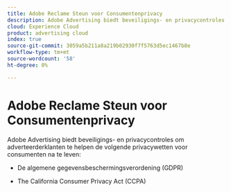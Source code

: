 ```yaml
---
title: Adobe Reclame Steun voor Consumentenprivacy
description: Adobe Advertising biedt beveiligings- en privacycontroles om adverteerders te helpen zich aan de privacywetgeving van de consument te houden.
cloud: Experience Cloud
product: advertising cloud
index: true
source-git-commit: 3059a5b211a8a219b02930f7f5763d5ec1467b8e
workflow-type: tm+mt
source-wordcount: '58'
ht-degree: 0%

---
```


# Adobe Reclame Steun voor Consumentenprivacy

Adobe Advertising biedt beveiligings- en privacycontroles om adverteerderklanten te helpen de volgende privacywetten voor consumenten na te leven:

* De algemene gegevensbeschermingsverordening (GDPR)

* The California Consumer Privacy Act (CCPA)
